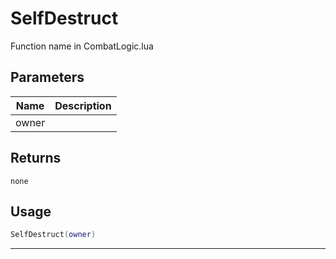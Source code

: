 # SelfDestruct

Function name in CombatLogic.lua

## Parameters

| Name  | Description |
| ----- | ----------- |
| owner |             |

## Returns

`none`

## Usage

```lua
SelfDestruct(owner)
```

---
